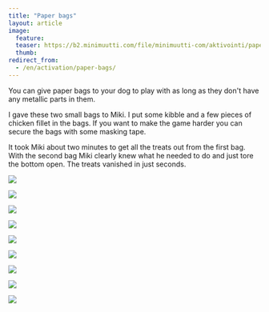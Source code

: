```yaml
---
title: "Paper bags"
layout: article
image:
  feature:
  teaser: https://b2.minimuutti.com/file/minimuutti-com/aktivointi/paperikassit/DS10618-245px.jpg
  thumb:
redirect_from:
  - /en/activation/paper-bags/
---
```


You can give paper bags to your dog to play with as long as they don't have any metallic parts in them.

I gave these two small bags to Miki. I put some kibble and a few pieces of chicken fillet in the bags. If you want to make the game harder you can secure the bags with some masking tape.

It took Miki about two minutes to get all the treats out from the first bag. With the second bag Miki clearly knew what he needed to do and just tore the bottom open. The treats vanished in just seconds.

![](https://b2.minimuutti.com/file/minimuutti-com/aktivointi/paperikassit/DS10778-800px.jpg)

![](https://b2.minimuutti.com/file/minimuutti-com/aktivointi/paperikassit/DS10579-800px.jpg)

![](https://b2.minimuutti.com/file/minimuutti-com/aktivointi/paperikassit/DS10618-800px.jpg)

![](https://b2.minimuutti.com/file/minimuutti-com/aktivointi/paperikassit/DS10689-800px.jpg)

![](https://b2.minimuutti.com/file/minimuutti-com/aktivointi/paperikassit/DS10698-800px.jpg)

![](https://b2.minimuutti.com/file/minimuutti-com/aktivointi/paperikassit/DS10760-800px.jpg)

![](https://b2.minimuutti.com/file/minimuutti-com/aktivointi/paperikassit/DS10782-800px.jpg)

![](https://b2.minimuutti.com/file/minimuutti-com/aktivointi/paperikassit/DS10789-800px.jpg)

![](https://b2.minimuutti.com/file/minimuutti-com/aktivointi/paperikassit/DS10827-800px.jpg)

